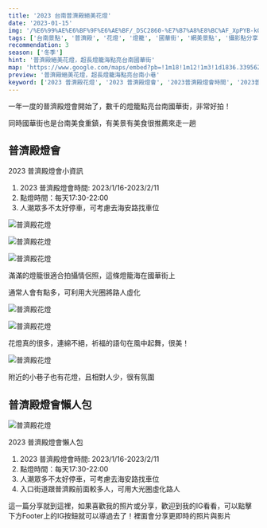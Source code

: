 ```yaml
---
title: '2023 台南普濟殿絕美花燈'
date: '2023-01-15'
img: '/%E6%99%AE%E6%BF%9F%E6%AE%BF/_DSC2860-%E7%B7%A8%E8%BC%AF_XpPYB-kOv.jpg'
tags: ['台南景點', '普濟殿', '花燈', '燈籠', '國華街', '網美景點', '攝影點分享']
recommendation: 3
season: ['冬季']
hint: '普濟殿絕美花燈，超長燈籠海點亮台南國華街' 
map: 'https://www.google.com/maps/embed?pb=!1m18!1m12!1m3!1d1836.3395629467936!2d120.19708997242424!3d22.99882396638589!2m3!1f0!2f0!3f0!3m2!1i1024!2i768!4f13.1!3m3!1m2!1s0x346e7666cd7a52b5%3A0xd1a3df1ff188137f!2z5Zub6IGv5aKD5pmu5r-f5q6_!5e0!3m2!1szh-TW!2stw!4v1674970674028!5m2!1szh-TW!2stw'
preview: '普濟殿絕美花燈，超長燈籠海點亮台南小巷'
keyword: ['2023 普濟殿花燈', '2023 普濟殿燈會', '2023普濟殿燈會時間', '2023普濟殿點燈時間']
---
```


一年一度的普濟殿燈會開始了，數千的燈籠點亮台南國華街，非常好拍！

同時國華街也是台南美食重鎮，有美景有美食很推薦來走一趟

## 普濟殿燈會
2023 普濟殿燈會小資訊
1. 2023 普濟殿燈會時間: 2023/1/16-2023/2/11
2. 點燈時間：每天17:30-22:00
3. 人潮眾多不太好停車，可考慮去海安路找車位

![普濟殿花燈](https://ik.imagekit.io/vicharm/%E6%99%AE%E6%BF%9F%E6%AE%BF/_DSC2816-%E7%B7%A8%E8%BC%AF-%E7%B7%A8%E8%BC%AF_yqGhacCFq.jpg?tr=h-1024)

![普濟殿花燈](https://ik.imagekit.io/vicharm/%E6%99%AE%E6%BF%9F%E6%AE%BF/_DSC2803_hga1PTlAe.jpg?tr=h-1024)

![普濟殿花燈](https://ik.imagekit.io/vicharm/%E6%99%AE%E6%BF%9F%E6%AE%BF/_DSC2824-%E7%B7%A8%E8%BC%AF_a4E989rfut.jpg?tr=h-1024)

滿滿的燈籠很適合拍攝情侶照，這條燈籠海在國華街上

通常人會有點多，可利用大光圈將路人虛化

![普濟殿花燈](https://ik.imagekit.io/vicharm/%E6%99%AE%E6%BF%9F%E6%AE%BF/_DSC2847__LSvwuu84.jpg?tr=w-1024)

![普濟殿花燈](https://ik.imagekit.io/vicharm/%E6%99%AE%E6%BF%9F%E6%AE%BF/_DSC2860-%E7%B7%A8%E8%BC%AF_XpPYB-kOv.jpg?tr=h-1024)

花燈真的很多，連綿不絕，祈福的語句在風中起舞，很美！

![普濟殿花燈](https://ik.imagekit.io/vicharm/%E6%99%AE%E6%BF%9F%E6%AE%BF/_DSC2856_hbbW0o4KI.jpg?=h-1024)

附近的小巷子也有花燈，且相對人少，很有氛圍


## 普濟殿燈會懶人包

![普濟殿花燈](https://ik.imagekit.io/vicharm/%E6%99%AE%E6%BF%9F%E6%AE%BF/_DSC2843-%E7%B7%A8%E8%BC%AF_6uziHExlV.jpg?tr=h-1024)

2023 普濟殿燈會懶人包
1. 2023 普濟殿燈會時間: 2023/1/16-2023/2/11
2. 點燈時間：每天17:30-22:00
3. 人潮眾多不太好停車，可考慮去海安路找車位
4. 入口街道跟普濟殿前面較多人，可用大光圈虛化路人

這一篇分享就到這裡，如果喜歡我的照片或分享，歡迎到我的IG看看，可以點擊下方Footer上的IG按鈕就可以導過去了！裡面會分享更即時的照片與影片
